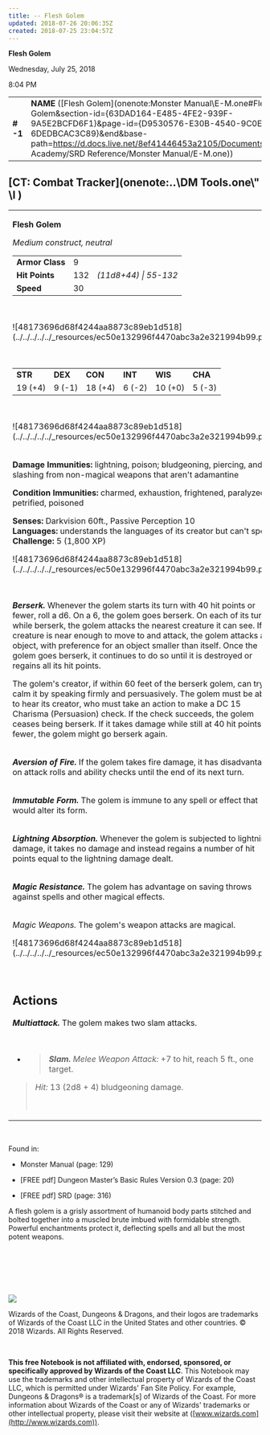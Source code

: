 ```yaml
---
title: -- Flesh Golem
updated: 2018-07-26 20:06:35Z
created: 2018-07-25 23:04:57Z
---
```


**Flesh Golem**

Wednesday, July 25, 2018

8:04 PM

|           |                                                                                                                                                                                                                                                                                                |       |         |         |     |       |         |
|-----------|------------------------------------------------------------------------------------------------------------------------------------------------------------------------------------------------------------------------------------------------------------------------------------------------|-------|---------|---------|-----|-------|---------|
| **\# -1** | **NAME** ([Flesh Golem](onenote:Monster Manual\\E-M.one#Flesh Golem&section-id={63DAD164-E485-4FE2-939F-9A5E2BCFD6F1}&page-id={D9530576-E30B-4540-9C0E-6DEDBCAC3C89}&end&base-path=https://d.docs.live.net/8ef41446453a2105/Documents/Adventure Academy/SRD Reference/Monster Manual/E-M.one)) | **9** | **132** | **132** | \-  | Notes | 1800 XP |

## [CT: Combat Tracker](onenote:..\\DM Tools.one\\" \l )

<table><tbody><tr class="odd"><td><p><strong>Flesh Golem</strong></p><p><em>Medium construct, neutral<br />
</em></p><table><tbody><tr class="odd"><td><strong>Armor Class</strong></td><td>9</td><td> </td></tr><tr class="even"><td><strong>Hit Points</strong></td><td>132</td><td><em>(11d8+44) | 55-132</em></td></tr><tr class="odd"><td><strong>Speed</strong></td><td>30</td><td> </td></tr></tbody></table><p> </p><p>![48173696d68f4244aa8873c89eb1d518](../../../../../_resources/ec50e132996f4470abc3a2e321994b99.png)</p><p> </p><table><tbody><tr class="odd"><td><strong>STR</strong></td><td><strong>DEX</strong></td><td><strong>CON</strong></td><td><strong>INT</strong></td><td><strong>WIS</strong></td><td><strong>CHA</strong></td></tr><tr class="even"><td>19 (+4)</td><td>9 (-1)</td><td>18 (+4)</td><td>6 (-2)</td><td>10 (+0)</td><td>5 (-3)</td></tr></tbody></table><p> </p><p>![48173696d68f4244aa8873c89eb1d518](../../../../../_resources/ec50e132996f4470abc3a2e321994b99.png)</p><p><strong><br />
Damage Immunities:</strong> lightning, poison; bludgeoning, piercing, and slashing from non-magical weapons that aren't adamantine</p><p><strong>Condition Immunities:</strong> charmed, exhaustion, frightened, paralyzed, petrified, poisoned</p><p><strong>Senses:</strong> Darkvision 60ft., Passive Perception 10<br />
<strong>Languages:</strong> understands the languages of its creator but can't speak<br />
<strong>Challenge:</strong> 5 (1,800 XP)</p><p>![48173696d68f4244aa8873c89eb1d518](../../../../../_resources/ec50e132996f4470abc3a2e321994b99.png)</p><p> </p><p><em><strong>Berserk.</strong></em> Whenever the golem starts its turn with 40 hit points or fewer, roll a d6. On a 6, the golem goes berserk. On each of its turns while berserk, the golem attacks the nearest creature it can see. If no creature is near enough to move to and attack, the golem attacks an object, with preference for an object smaller than itself. Once the golem goes berserk, it continues to do so until it is destroyed or regains all its hit points.</p><p>The golem's creator, if within 60 feet of the berserk golem, can try to calm it by speaking firmly and persuasively. The golem must be able to hear its creator, who must take an action to make a DC 15 Charisma (Persuasion) check. If the check succeeds, the golem ceases being berserk. If it takes damage while still at 40 hit points or fewer, the golem might go berserk again.</p><p><em><strong><br />
Aversion of Fire.</strong></em> If the golem takes fire damage, it has disadvantage on attack rolls and ability checks until the end of its next turn.</p><p><em><strong><br />
Immutable Form.</strong></em> The golem is immune to any spell or effect that would alter its form.</p><p><em><strong><br />
Lightning Absorption.</strong></em> Whenever the golem is subjected to lightning damage, it takes no damage and instead regains a number of hit points equal to the lightning damage dealt.</p><p><em><strong><br />
Magic Resistance.</strong></em> The golem has advantage on saving throws against spells and other magical effects.</p><p><em><strong><br />
</strong>Magic Weapons.</em> The golem's weapon attacks are magical.</p><p>![48173696d68f4244aa8873c89eb1d518](../../../../../_resources/ec50e132996f4470abc3a2e321994b99.png)</p><p> </p><h2 id="actions"><strong>Actions</strong></h2><p><em><strong>Multiattack.</strong></em> The golem makes two slam attacks.</p><p> </p><ul><li><blockquote><p><em><strong>Slam.</strong> Melee Weapon Attack:</em> +7 to hit, reach 5 ft., one target.</p></blockquote></li></ul><blockquote><p><em>Hit:</em> 13 (2d8 + 4) bludgeoning damage.</p><p> </p></blockquote></td></tr></tbody></table>

 

Found in:

-   Monster Manual (page: 129)

-   \[FREE pdf\] Dungeon Master’s Basic Rules Version 0.3 (page: 20)

-   \[FREE pdf\] SRD (page: 316)

A flesh golem is a grisly assortment of humanoid body parts stitched and bolted together into a muscled brute imbued with formidable strength. Powerful enchantments protect it, deflecting spells and all but the most potent weapons.

 

 

 

![](tmp\media\image2.png)

Wizards of the Coast, Dungeons & Dragons, and their logos are trademarks of Wizards of the Coast LLC in the United States and other countries. © 2018 Wizards. All Rights Reserved.

 

**This free Notebook is not affiliated with, endorsed, sponsored, or specifically approved by Wizards of the Coast LLC**. This Notebook may use the trademarks and other intellectual property of Wizards of the Coast LLC, which is permitted under Wizards' Fan Site Policy. For example, Dungeons & Dragons® is a trademark\[s\] of Wizards of the Coast. For more information about Wizards of the Coast or any of Wizards' trademarks or other intellectual property, please visit their website at ([www.wizards.com](http://www.wizards.com)).
